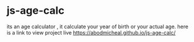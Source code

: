 # js-age-calc
its an age calculator , it calculate your year of birth or your actual age. 
here is a link to view project live
https://abodmicheal.github.io/js-age-calc/
